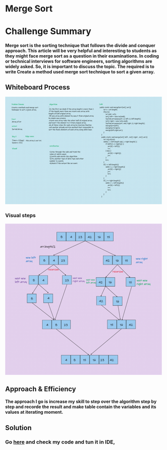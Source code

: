 # Merge Sort

# Challenge Summary
#### Merge sort is the sorting technique that follows the divide and conquer approach. This article will be very helpful and interesting to students as they might face merge sort as a question in their examinations. In coding or technical interviews for software engineers, sorting algorithms are widely asked. So, it is important to discuss the topic. The required is to write Create a method used merge sort technique to sort a given array.



## Whiteboard Process
![WB](../Assert/Challenge27(1).png)

### Visual steps
![](../Assert/Challenge27(2).png)

## Approach & Efficiency
#### The approach I go is increase my skill to step over the algorithm step by step and recorde the result and make table contain the variables and its values at iterating moment.

## Solution
### Go [here](src/main/java/CodeChallenges/Challenge27/App.java) and check my code and tun it in IDE,
